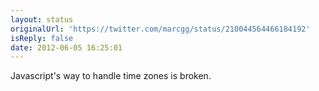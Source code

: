```yaml
---
layout: status
originalUrl: 'https://twitter.com/marcgg/status/210044564466184192'
isReply: false
date: 2012-06-05 16:25:01
---
```


Javascript's way to handle time zones is broken.
